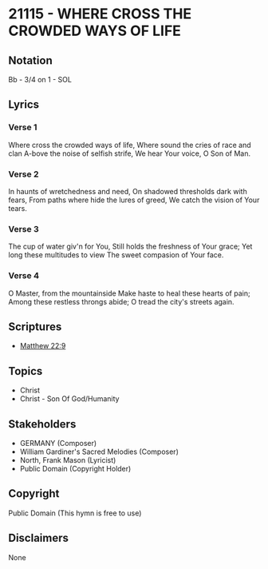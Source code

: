 # 21115 - WHERE CROSS THE CROWDED WAYS OF LIFE

## Notation

Bb - 3/4 on 1 - SOL

## Lyrics

### Verse 1

Where cross the crowded ways of life, Where sound the cries of race and clan A-bove the noise of selfish strife, We hear Your voice, O Son of Man.

### Verse 2

In haunts of wretchedness and need, On shadowed thresholds dark with fears, From paths where hide the lures of greed, We catch the vision of Your tears.

### Verse 3

The cup of water giv'n for You, Still holds the freshness of Your grace; Yet long these multitudes to view The sweet compasion of Your face.

### Verse 4

O Master, from the mountainside Make haste to heal these hearts of pain; Among these restless throngs abide; O tread the city's streets again. 


## Scriptures

- [Matthew 22:9](https://www.biblegateway.com/passage/?search=Matthew%2022%3A9)

## Topics

- Christ
- Christ - Son Of God/Humanity

## Stakeholders

- GERMANY (Composer)
- William Gardiner's Sacred Melodies (Composer)
- North, Frank Mason (Lyricist)
- Public Domain (Copyright Holder)

## Copyright

Public Domain
(This hymn is free to use)

## Disclaimers

None

